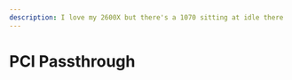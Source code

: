 ```yaml
---
description: I love my 2600X but there's a 1070 sitting at idle there ...
---
```


# PCI Passthrough

